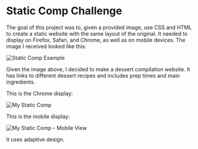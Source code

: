 # Static Comp Challenge

The goal of this project was to, given a provided image, use CSS and HTML to create a static website with the same layout of the original. It needed to display on Firefox, Safari, and Chrome, as well as on mobile devices. The image I received looked like this:

![Static Comp Example](https://user-images.githubusercontent.com/62782385/82845707-d4c82b00-9ea2-11ea-9a71-847e6774508e.png)

Given the image above, I decided to make a dessert compilation website. It has links to different dessert recipes and includes prep times and main ingredients.

This is the Chrome display:

![My Static Comp](https://user-images.githubusercontent.com/62782385/82846069-4ce32080-9ea4-11ea-8c6a-e3131bda5fcb.png)

This is the mobile display:

![My Static Comp - Mobile View](https://user-images.githubusercontent.com/62782385/82846088-6ab08580-9ea4-11ea-83ce-efd1251605e3.png)

It uses adaptive design.
